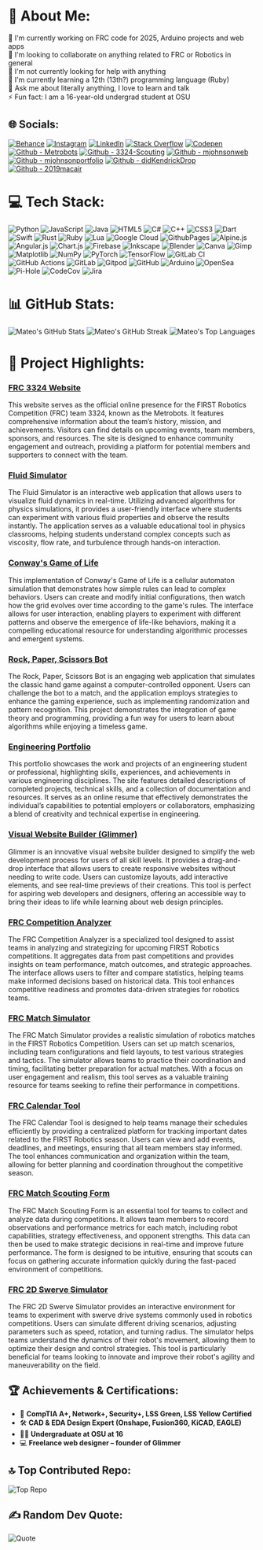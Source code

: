 # 💫 About Me:
🔭 I'm currently working on FRC code for 2025, Arduino projects and web apps  
👯 I'm looking to collaborate on anything related to FRC or Robotics in general  
🤝 I'm not currently looking for help with anything  
🌱 I'm currently learning a 12th (13th?) programming language (Ruby)  
💬 Ask me about literally anything, I love to learn and talk  
⚡ Fun fact: I am a 16-year-old undergrad student at OSU  

## 🌐 Socials:
[![Behance](https://img.shields.io/badge/Behance-1769ff?logo=behance&logoColor=white)](https://behance.net/mateojohnson4) [![Instagram](https://img.shields.io/badge/Instagram-%23E4405F.svg?logo=Instagram&logoColor=white)](https://instagram.com/not_mateojohnson) [![LinkedIn](https://img.shields.io/badge/LinkedIn-%230077B5.svg?logo=linkedin&logoColor=white)](https://linkedin.com/in/mateo-johnson-7a39a5334) [![Stack Overflow](https://img.shields.io/badge/-Stackoverflow-FE7A16?logo=stack-overflow&logoColor=white)](https://stackoverflow.com/users/27934440) [![Codepen](https://img.shields.io/badge/Codepen-000000?style=for-the-badge&logo=codepen&logoColor=white)](https://codepen.io/Mateo-Johnson)
[![Github - Metrobots](https://img.shields.io/badge/github-%23121011.svg?style=for-the-badge&logo=github&logoColor=white)](https://github.com/metrobots)
[![Github - 3324-Scouting](https://img.shields.io/badge/github-%23121011.svg?style=for-the-badge&logo=github&logoColor=white)](https://github.com/3324-scouting)
[![Github - mjohnsonweb](https://img.shields.io/badge/github-%23121011.svg?style=for-the-badge&logo=github&logoColor=white)](https://github.com/mjohnsonweb)
[![Github - mjohnsonportfolio](https://img.shields.io/badge/github-%23121011.svg?style=for-the-badge&logo=github&logoColor=white)](https://github.com/mjohnsonportfolio)
[![Github - didKendrickDrop](https://img.shields.io/badge/github-%23121011.svg?style=for-the-badge&logo=github&logoColor=white)](https://github.com/didKendrickDrop)
[![Github - 2019macair](https://img.shields.io/badge/github-%23121011.svg?style=for-the-badge&logo=github&logoColor=white)](https://github.com/2019macair)

# 💻 Tech Stack:
![Python](https://img.shields.io/badge/python-3670A0?style=for-the-badge&logo=python&logoColor=ffdd54) 
![JavaScript](https://img.shields.io/badge/javascript-%23323330.svg?style=for-the-badge&logo=javascript&logoColor=%23F7DF1E) 
![Java](https://img.shields.io/badge/java-%23ED8B00.svg?style=for-the-badge&logo=openjdk&logoColor=white) 
![HTML5](https://img.shields.io/badge/html5-%23E34F26.svg?style=for-the-badge&logo=html5&logoColor=white) 
![C#](https://img.shields.io/badge/c%23-%23239120.svg?style=for-the-badge&logo=csharp&logoColor=white) 
![C++](https://img.shields.io/badge/c++-%2300599C.svg?style=for-the-badge&logo=c%2B%2B&logoColor=white) 
![CSS3](https://img.shields.io/badge/css3-%231572B6.svg?style=for-the-badge&logo=css3&logoColor=white) 
![Dart](https://img.shields.io/badge/dart-%230175C2.svg?style=for-the-badge&logo=dart&logoColor=white) 
![Swift](https://img.shields.io/badge/swift-F54A2A?style=for-the-badge&logo=swift&logoColor=white) 
![Rust](https://img.shields.io/badge/rust-%23000000.svg?style=for-the-badge&logo=rust&logoColor=white) 
![Ruby](https://img.shields.io/badge/ruby-%23CC342D.svg?style=for-the-badge&logo=ruby&logoColor=white) 
![Lua](https://img.shields.io/badge/lua-%232C2D72.svg?style=for-the-badge&logo=lua&logoColor=white) 
![Google Cloud](https://img.shields.io/badge/GoogleCloud-%234285F4.svg?style=for-the-badge&logo=google-cloud&logoColor=white) 
![GithubPages](https://img.shields.io/badge/github%20pages-121013?style=for-the-badge&logo=github&logoColor=white) 
![Alpine.js](https://img.shields.io/badge/alpinejs-white.svg?style=for-the-badge&logo=alpinedotjs&logoColor=%238BC0D0) 
![Angular.js](https://img.shields.io/badge/angular.js-%23E23237.svg?style=for-the-badge&logo=angularjs&logoColor=white) 
![Chart.js](https://img.shields.io/badge/chart.js-F5788D.svg?style=for-the-badge&logo=chart.js&logoColor=white) 
![Firebase](https://img.shields.io/badge/firebase-a08021?style=for-the-badge&logo=firebase&logoColor=ffcd34) 
![Inkscape](https://img.shields.io/badge/Inkscape-e0e0e0?style=for-the-badge&logo=inkscape&logoColor=080A13) 
![Blender](https://img.shields.io/badge/blender-%23F5792A.svg?style=for-the-badge&logo=blender&logoColor=white) 
![Canva](https://img.shields.io/badge/Canva-%2300C4CC.svg?style=for-the-badge&logo=Canva&logoColor=white) 
![Gimp](https://img.shields.io/badge/Gimp-657D8B?style=for-the-badge&logo=gimp&logoColor=FFFFFF) 
![Matplotlib](https://img.shields.io/badge/Matplotlib-%23ffffff.svg?style=for-the-badge&logo=Matplotlib&logoColor=black) 
![NumPy](https://img.shields.io/badge/numpy-%23013243.svg?style=for-the-badge&logo=numpy&logoColor=white) 
![PyTorch](https://img.shields.io/badge/PyTorch-%23EE4C2C.svg?style=for-the-badge&logo=PyTorch&logoColor=white) 
![TensorFlow](https://img.shields.io/badge/TensorFlow-%23FF6F00.svg?style=for-the-badge&logo=TensorFlow&logoColor=white) 
![GitLab CI](https://img.shields.io/badge/gitlab%20CI-%23181717.svg?style=for-the-badge&logo=gitlab&logoColor=white) 
![GitHub Actions](https://img.shields.io/badge/github%20actions-%232671E5.svg?style=for-the-badge&logo=githubactions&logoColor=white) 
![GitLab](https://img.shields.io/badge/gitlab-%23181717.svg?style=for-the-badge&logo=gitlab&logoColor=white) 
![Gitpod](https://img.shields.io/badge/gitpod-f06611.svg?style=for-the-badge&logo=gitpod&logoColor=white) 
![GitHub](https://img.shields.io/badge/github-%23121011.svg?style=for-the-badge&logo=github&logoColor=white) 
![Arduino](https://img.shields.io/badge/-Arduino-00979D?style=for-the-badge&logo=Arduino&logoColor=white) 
![OpenSea](https://img.shields.io/badge/OpenSea-%232081E2.svg?style=for-the-badge&logo=opensea&logoColor=white) 
![Pi-Hole](https://img.shields.io/badge/pihole-%2396060C.svg?style=for-the-badge&logo=pi-hole&logoColor=white) 
![CodeCov](https://img.shields.io/badge/codecov-%23ff0077.svg?style=for-the-badge&logo=codecov&logoColor=white) 
![Jira](https://img.shields.io/badge/jira-%230A0FFF.svg?style=for-the-badge&logo=jira&logoColor=white)

# 📊 GitHub Stats:
![Mateo's GitHub Stats](https://github-readme-stats.vercel.app/api?username=Mateo-Johnson&theme=tokyonight&hide_border=false&include_all_commits=true&count_private=true) ![Mateo's GitHub Streak](https://github-readme-streak-stats.herokuapp.com/?user=Mateo-Johnson&theme=tokyonight&hide_border=false) ![Mateo's Top Languages](https://github-readme-stats.vercel.app/api/top-langs/?username=Mateo-Johnson&theme=tokyonight&hide_border=false&layout=compact) 

# 🚀 Project Highlights:
### [FRC 3324 Website](https://metrobots.github.io)
This website serves as the official online presence for the FIRST Robotics Competition (FRC) team 3324, known as the Metrobots. It features comprehensive information about the team’s history, mission, and achievements. Visitors can find details on upcoming events, team members, sponsors, and resources. The site is designed to enhance community engagement and outreach, providing a platform for potential members and supporters to connect with the team.

### [Fluid Simulator](https://mjohnsonportfolio.github.io/fluidsim/)
The Fluid Simulator is an interactive web application that allows users to visualize fluid dynamics in real-time. Utilizing advanced algorithms for physics simulations, it provides a user-friendly interface where students can experiment with various fluid properties and observe the results instantly. The application serves as a valuable educational tool in physics classrooms, helping students understand complex concepts such as viscosity, flow rate, and turbulence through hands-on interaction.

### [Conway's Game of Life](https://mjohnsonportfolio.github.io/game-of-life/)
This implementation of Conway's Game of Life is a cellular automaton simulation that demonstrates how simple rules can lead to complex behaviors. Users can create and modify initial configurations, then watch how the grid evolves over time according to the game's rules. The interface allows for user interaction, enabling players to experiment with different patterns and observe the emergence of life-like behaviors, making it a compelling educational resource for understanding algorithmic processes and emergent systems.

### [Rock, Paper, Scissors Bot](https://mjohnsonportfolio.github.io/rps/)
The Rock, Paper, Scissors Bot is an engaging web application that simulates the classic hand game against a computer-controlled opponent. Users can challenge the bot to a match, and the application employs strategies to enhance the gaming experience, such as implementing randomization and pattern recognition. This project demonstrates the integration of game theory and programming, providing a fun way for users to learn about algorithms while enjoying a timeless game.

### [Engineering Portfolio](https://mjohnsonportfolio.github.io/)
This portfolio showcases the work and projects of an engineering student or professional, highlighting skills, experiences, and achievements in various engineering disciplines. The site features detailed descriptions of completed projects, technical skills, and a collection of documentation and resources. It serves as an online resume that effectively demonstrates the individual’s capabilities to potential employers or collaborators, emphasizing a blend of creativity and technical expertise in engineering.

### [Visual Website Builder (Glimmer)](https://glimmerweb.github.io/)
Glimmer is an innovative visual website builder designed to simplify the web development process for users of all skill levels. It provides a drag-and-drop interface that allows users to create responsive websites without needing to write code. Users can customize layouts, add interactive elements, and see real-time previews of their creations. This tool is perfect for aspiring web developers and designers, offering an accessible way to bring their ideas to life while learning about web design principles.

### [FRC Competition Analyzer](https://metrobots.github.io/companalysis/)
The FRC Competition Analyzer is a specialized tool designed to assist teams in analyzing and strategizing for upcoming FIRST Robotics competitions. It aggregates data from past competitions and provides insights on team performance, match outcomes, and strategic approaches. The interface allows users to filter and compare statistics, helping teams make informed decisions based on historical data. This tool enhances competitive readiness and promotes data-driven strategies for robotics teams.

### [FRC Match Simulator](https://metrobots.github.io/matchsim/)
The FRC Match Simulator provides a realistic simulation of robotics matches in the FIRST Robotics Competition. Users can set up match scenarios, including team configurations and field layouts, to test various strategies and tactics. The simulator allows teams to practice their coordination and timing, facilitating better preparation for actual matches. With a focus on user engagement and realism, this tool serves as a valuable training resource for teams seeking to refine their performance in competitions.

### [FRC Calendar Tool](https://metrobots.github.io/resources/calendartool/)
The FRC Calendar Tool is designed to help teams manage their schedules efficiently by providing a centralized platform for tracking important dates related to the FIRST Robotics season. Users can view and add events, deadlines, and meetings, ensuring that all team members stay informed. The tool enhances communication and organization within the team, allowing for better planning and coordination throughout the competitive season.

### [FRC Match Scouting Form](https://metrobots.github.io/resources/scouting/)
The FRC Match Scouting Form is an essential tool for teams to collect and analyze data during competitions. It allows team members to record observations and performance metrics for each match, including robot capabilities, strategy effectiveness, and opponent strengths. This data can then be used to make strategic decisions in real-time and improve future performance. The form is designed to be intuitive, ensuring that scouts can focus on gathering accurate information quickly during the fast-paced environment of competitions.

### [FRC 2D Swerve Simulator](https://metrobots.github.io/resources/swervesim/)
The FRC 2D Swerve Simulator provides an interactive environment for teams to experiment with swerve drive systems commonly used in robotics competitions. Users can simulate different driving scenarios, adjusting parameters such as speed, rotation, and turning radius. The simulator helps teams understand the dynamics of their robot's movement, allowing them to optimize their design and control strategies. This tool is particularly beneficial for teams looking to innovate and improve their robot's agility and maneuverability on the field.

## 🏆 Achievements & Certifications:
- 🏅 **CompTIA A+, Network+, Security+, LSS Green, LSS Yellow Certified**
- 🛠️ **CAD & EDA Design Expert (Onshape, Fusion360, KiCAD, EAGLE)**
- 🧑‍🎓 **Undergraduate at OSU at 16**
- 💻 **Freelance web designer – founder of Glimmer**

## 🔝 Top Contributed Repo:
![Top Repo](https://github-contributor-stats.vercel.app/api?username=Mateo-Johnson&limit=5&theme=dark&combine_all_yearly_contributions=true)

## ✍️ Random Dev Quote:
![Quote](https://quotes-github-readme.vercel.app/api?type=horizontal&theme=radical)

